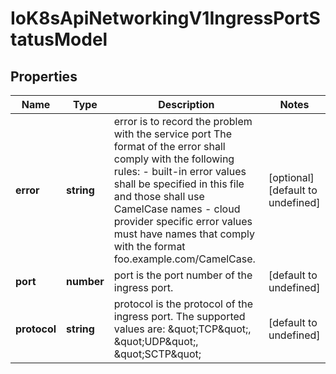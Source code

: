 # IoK8sApiNetworkingV1IngressPortStatusModel

## Properties

Name | Type | Description | Notes
------------ | ------------- | ------------- | -------------
**error** | **string** | error is to record the problem with the service port The format of the error shall comply with the following rules: - built-in error values shall be specified in this file and those shall use   CamelCase names - cloud provider specific error values must have names that comply with the   format foo.example.com/CamelCase. | [optional] [default to undefined]
**port** | **number** | port is the port number of the ingress port. | [default to undefined]
**protocol** | **string** | protocol is the protocol of the ingress port. The supported values are: \&quot;TCP\&quot;, \&quot;UDP\&quot;, \&quot;SCTP\&quot; | [default to undefined]



